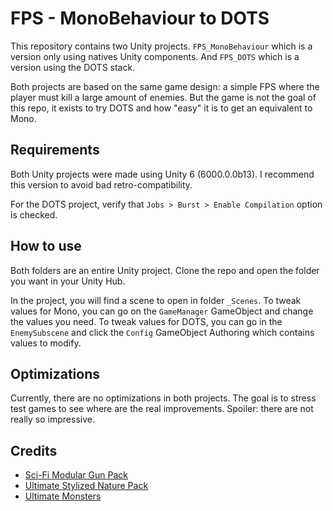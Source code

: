 # FPS - MonoBehaviour to DOTS

This repository contains two Unity projects. `FPS_MonoBehaviour` which
is a version only using natives Unity components. And `FPS_DOTS` which
is a version using the DOTS stack.

Both projects are based on the same game design: a simple FPS where the 
player must kill a large amount of enemies. But the game is not the goal
of this repo, it exists to try DOTS and how "easy" it is to get an equivalent
to Mono.

## Requirements

Both Unity projects were made using Unity 6 (6000.0.0b13).
I recommend this version to avoid bad retro-compatibility.

For the DOTS project, verify that `Jobs > Burst > Enable Compilation` option is checked.

## How to use

Both folders are an entire Unity project. Clone the repo and open the folder
you want in your Unity Hub.

In the project, you will find a scene to open in folder `_Scenes`. 
To tweak values for Mono, you can go on the `GameManager` GameObject and change
the values you need.
To tweak values for DOTS, you can go in the `EnemySubscene` and click the `Config`
GameObject Authoring which contains values to modify.

## Optimizations

Currently, there are no optimizations in both projects. The goal is to stress
test games to see where are the real improvements. 
Spoiler: there are not really so impressive. 

## Credits

- [Sci-Fi Modular Gun Pack](https://quaternius.com/packs/scifimodularguns.html)
- [Ultimate Stylized Nature Pack](https://quaternius.com/packs/ultimatestylizednature.html)
- [Ultimate Monsters](https://quaternius.com/packs/ultimatemonsters.html)